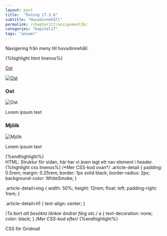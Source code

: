 ```yaml
---
layout: post
title:  "Övning 17.2.b"
subtitle: "Huvudinnehåll"
permalink: /chapter117/assignment2b/
categories: "Kapitel17"
tags: "answer"
---
```

Navigering från meny till huvudinnehåll.

{%highlight html linenos%}
<!--Mer HTML ovan.-->
<!--Navigation-->
<a href="#cheese">
  <article class="article-properties">
    <p>Ost</p>
    <img class="image-properties" src="../images/dairy-cheese-etc-th.jpg" alt="Ost">
  </article>
</a>
<!--Mer HTML ovan.-->
<main>
  <section>
    <article class="article-detail" id="cheese">
      <h1>Ost</h1>
      <img src="../images/dairy-cheese-etc.jpg" alt="Ost">
      <p>
        Lorem ipsum text
      </p>
    </article>
    <article class="article-detail" id="milk">
      <h1>Mjölk</h1>
      <img src="../images/dairy-milk.jpg" alt="Mjölk">
      <p>
        Lorem ipsum text
      </p>
<!--kod för resten av sidan-->
{%endhighlight%}
<figcaption>HTML: Struktur för sidan, här har vi även lagt ett nav element i header.</figcaption>
{%highlight css linenos%}
/*Mer CSS-kod ovan*/
.article-detail {
  padding: 0.5rem;
  margin: 0.25rem;
  border: 1px solid black;
  border-radius: 2px;
  background-color: WhiteSmoke;
}

.article-detail>img {
  width: 50%;
  height: 12rem;
  float: left;
  padding-right: 1rem;
}

.article-detail>h1 {
  text-align: center;
}

/*Ta bort att besökta länkar ändrar färg etc.*/
a {
  text-decoration: none;
  color: black;
}
/*Mer CSS-kod efter*/
{%endhighlight%}
<figcaption>CSS för Gridmall</figcaption>
